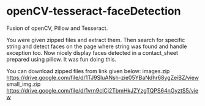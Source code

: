 # openCV-tesseract-faceDetection
Fusion of openCV, Pillow and Tesseract.

You were given zipped files and extract them. Then search for specific string and detect faces on the page where string was found and handle exception too.
Now nicely display faces detected in a contact_sheet prepared using pillow.
It was fun doing this.

You can download zipped files from link given below:
images.zip
https://drive.google.com/file/d/1TJ9SluANsh-zie05YBaNdhr68ygZeiBZ/view
small_img.zip
https://drive.google.com/file/d/1vrn9clCj2TbmHkJZYzgTQPS64nGyztS5/view

